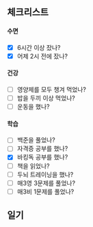 ## 체크리스트
#### 수면
- [x] 6시간 이상 잤나?
- [x] 어제 2시 전에 잤나?

#### 건강
- [ ] 영양제를 모두 챙겨 먹었나?
- [ ] 밥을 두끼 이상 먹었나?
- [ ] 운동을 했나?

#### 학습
- [ ] 백준을 풀었나?
- [ ] 자격증 공부를 했나?
- [x] 바킹독 공부를 했나?
- [ ] 책을 읽었나?
- [ ] 두뇌 트레이닝을 했나?
- [ ] 매3영 3문제를 풀었나?
- [ ] 매3비 1문제를 풀었나?

## 일기
